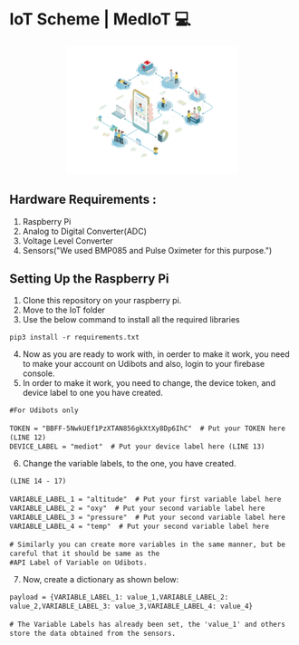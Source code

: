 # **IoT Scheme | MedIoT** :computer:
<p align="center">
  <img width="60%" src="https://github.com/amandewatnitrr/evolution-hacknitr/blob/main/imgs/image_processing20191005-22376-4jawmy.gif">
</p>

## Hardware Requirements :
1. Raspberry Pi
2. Analog to Digital Converter(ADC)
3. Voltage Level Converter
4. Sensors("We used BMP085 and Pulse Oximeter for this purpose.")


## Setting Up the Raspberry Pi
1. Clone this repository on your raspberry pi.
2. Move to the IoT folder
3. Use the below command to install all the required libraries
```pip
pip3 install -r requirements.txt 
```
4. Now as you are ready to work with, in oerder to make it work, you need to make your account on Udibots and also, login to your firebase console.
5. In order to make it work, you need to change, the device token, and device label to one you have created.
```python3
#For Udibots only

TOKEN = "BBFF-5NwkUEf1PzXTAN856gkXtXy8Dp6IhC"  # Put your TOKEN here (LINE 12)
DEVICE_LABEL = "mediot"  # Put your device label here (LINE 13)
```
6. Change the variable labels, to the one, you have created.
```python3
(LINE 14 - 17)

VARIABLE_LABEL_1 = "altitude"  # Put your first variable label here
VARIABLE_LABEL_2 = "oxy"  # Put your second variable label here
VARIABLE_LABEL_3 = "pressure"  # Put your second variable label here
VARIABLE_LABEL_4 = "temp"  # Put your second variable label here

# Similarly you can create more variables in the same manner, but be careful that it should be same as the 
#API Label of Variable on Udibots.
```
7. Now, create a dictionary as shown below:
```python3
payload = {VARIABLE_LABEL_1: value_1,VARIABLE_LABEL_2: value_2,VARIABLE_LABEL_3: value_3,VARIABLE_LABEL_4: value_4}

# The Variable Labels has already been set, the 'value_1' and others store the data obtained from the sensors.
```
